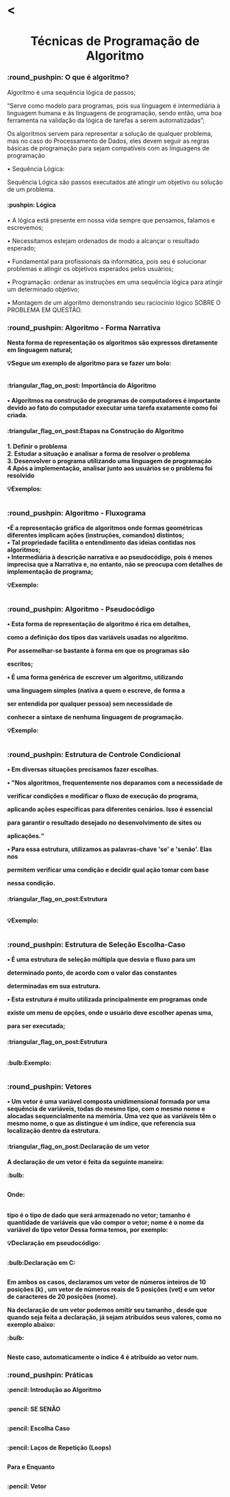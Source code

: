 # <<h1 align="center"> Técnicas de Programação de Algoritmo </h1>

<h3>:round_pushpin:	 O que é algoritmo?</h3>
<p>Algoritmo é uma sequência lógica de passos;<br>

“Serve como modelo para programas, pois sua linguagem é
intermediária à linguagem humana e às linguagens de
programação, sendo então, uma boa ferramenta na validação da
lógica de tarefas a serem automatizadas”;<br>

 Os algoritmos servem para representar a solução de qualquer problema,
mas no caso do Processamento de Dados, eles devem seguir as regras
básicas de programação para sejam compatíveis com as linguagens de
programação<br>

• Sequência Lógica:<br>

Sequência Lógica são passos executados até atingir um objetivo ou solução de um problema.<br></p>

<h4> :pushpin: Lógica</h4>
<p>• A lógica está presente em nossa vida sempre que
pensamos, falamos e escrevemos;<br>

• Necessitamos estejam ordenados de modo a alcançar o
resultado esperado;<br>

• Fundamental para profissionais da informática, pois seu é
solucionar problemas e atingir os objetivos esperados
pelos usuários;<br>

• Programação: ordenar as instruções em uma sequência
lógica para atingir um determinado objetivo;<br>

• Montagem de um algoritmo demonstrando seu raciocínio
lógico SOBRE O PROBLEMA EM QUESTÃO.<b></p>

<h3>:round_pushpin:	 Algoritmo - Forma Narrativa</h3>
<p>Nesta forma de representação os algoritmos são expressos diretamente em
linguagem natural;<br>

:bulb:Segue um exemplo de algoritmo para se fazer um bolo:<br></p>
<p><img src="https://github.com/user-attachments/assets/90af5787-6655-47fd-b440-7c1cabb7d79f" alt=""/></p>

<h4>:triangular_flag_on_post: Importância do Algoritmo</h4>

<p>• Algoritmos na construção de programas de computadores é
importante devido ao fato do computador executar uma tarefa
exatamente como foi criada.</p>

<h4>:triangular_flag_on_post:Etapas na Construção do Algoritmo</h4>
<p>1. Definir o problema<br>
2. Estudar a situação e analisar a forma de resolver o problema<br>
3. Desenvolver o programa utilizando uma linguagem de programação<br>
4 Após a implementação, analisar junto aos usuários se o problema foi resolvido<br>

:bulb:Exemplos:</p>
<p><img src="https://github.com/user-attachments/assets/e75ed7b2-cc18-4abd-afb9-461457a0a7da" alt=""/></p>

<h3>:round_pushpin:	 Algoritmo - Fluxograma</h3>
<p>•É a representação gráfica de algoritmos
onde formas geométricas diferentes
implicam ações (instruções, comandos)
distintos;<br>
• Tal propriedade facilita o entendimento
das ideias contidas nos algoritmos;<br>
• Intermediária à descrição narrativa e ao
pseudocódigo, pois é menos imprecisa
que a Narrativa e, no entanto, não se
preocupa com detalhes de
implementação de programa;<br>

:bulb:Exemplo:</p>
<p><img src="https://github.com/user-attachments/assets/df41d5f3-187e-444f-9b20-d440690653fc" alt=""/></p>

<h3>:round_pushpin:	 Algoritmo - Pseudocódigo</h3>
<p>• Esta forma de representação de algoritmo é rica em detalhes,

como a definição dos tipos das variáveis usadas no algoritmo.

Por assemelhar-se bastante à forma em que os programas são

escritos;<br>

• É uma forma genérica de escrever um algoritmo, utilizando

uma linguagem simples (nativa a quem o escreve, de forma a

ser entendida por qualquer pessoa) sem necessidade de

conhecer a sintaxe de nenhuma linguagem de programação.<br></p>

:bulb:Exemplo:</p>
<p><img src="https://github.com/user-attachments/assets/9e36d2e7-bd0b-46b7-b4a0-fb1c06776e2c" alt=""/></p>


<h3>:round_pushpin:	 Estrutura de Controle Condicional</h3>
<p>• Em diversas situações precisamos fazer escolhas.<br>

• "Nos algoritmos, frequentemente nos deparamos com a necessidade de

verificar condições e modificar o fluxo de execução do programa,

aplicando ações específicas para diferentes cenários. Isso é essencial

para garantir o resultado desejado no desenvolvimento de sites ou

aplicações.“<br>

• Para essa estrutura, utilizamos as palavras-chave 'se' e 'senão'. Elas nos

permitem verificar uma condição e decidir qual ação tomar com base

nessa condição.<br>

<h4>:triangular_flag_on_post:Estrutura</h4>
<p><img src="https://github.com/user-attachments/assets/9dbb3d2e-4acf-440c-bc2f-c7c1f63cde86" alt=""/></p>

:bulb:Exemplo:</p>
<p><img src="https://github.com/user-attachments/assets/f225800d-e20d-4595-9534-98189bb62ea0" alt=""/></p>

<h3>:round_pushpin:	 Estrutura de Seleção Escolha-Caso</h3>
<p>• É uma estrutura de seleção múltipla que desvia o fluxo para um

determinado ponto, de acordo com o valor das constantes

determinadas em sua estrutura.<br>

• Esta estrutura é muito utilizada principalmente em programas onde

existe um menu de opções, onde o usuário deve escolher apenas uma,

para ser executada;<br></p>

<h4>:triangular_flag_on_post:Estrutura</h4>
<p><img src="https://github.com/user-attachments/assets/a053b696-6e08-41ab-9861-21bad67e008d" alt=""/></p>

<p>:bulb:Exemplo:</p>
<p><img src="https://github.com/user-attachments/assets/39bed8e6-7596-4d7e-8838-be2ed51d012c" alt=""/></p>

<h3>:round_pushpin:	 Vetores</h3>
<p>• Um vetor é uma variável composta unidimensional formada por uma sequência de variáveis, todas do mesmo tipo, com o mesmo nome e alocadas sequencialmente na memória. Uma vez que as variáveis têm o mesmo nome, o que as distingue é um índice, que referencia sua localização dentro da estrutura.</p>

<h4>:triangular_flag_on_post:Declaração de um vetor</h4>
<p>A declaração de um vetor é feita da seguinte maneira:</p>

<p>:bulb:</p>
<p><img src="https://github.com/user-attachments/assets/ba38435a-70f8-48e8-adf1-09f7bd18d197" alt=""/></p>

<p>Onde:<br><br>

tipo é o tipo de dado que será armazenado no vetor;
tamanho é quantidade de variáveis que vão compor o vetor;
nome é o nome da variável do tipo vetor
Dessa forma temos, por exemplo:<br>

:bulb:Declaração em pseudocódigo:</p>
<p><img src="https://github.com/user-attachments/assets/fb3e0a7a-d757-4bcf-b50e-af1059fd0a45" alt=""/></p>

<p>:bulb:Declaração em C:</p>
<p><img src="https://github.com/user-attachments/assets/aa1f88e8-a671-442e-a38b-e9df3c2fd308" alt=""/></p>

<p>Em ambos os casos, declaramos um vetor de números inteiros de 10 posições (k) , um vetor de números reais de 5 posições (vet) e um vetor de caracteres de 20 posições (nome).<br>

Na declaração de um vetor podemos omitir seu tamanho , desde que quando seja feita a declaração, já sejam atribuídos seus valores, como no exemplo abaixo:</p>

<p>:bulb:</p>

<p><img src="https://github.com/user-attachments/assets/22da749d-b734-4717-9124-11f5a190c1de" alt=""/></p>

<p>Neste caso, automaticamente o índice 4 é atribuído ao vetor num.</p>

<h3>:round_pushpin:	 Práticas</h3>

<p>:pencil: Introdução ao Algoritmo</p>

<p><img src="https://github.com/user-attachments/assets/f7629a1e-e904-4660-aff3-85d87b766600" alt=""/></p>

<p>:pencil: SE SENÃO</p>

<p><img src="https://github.com/user-attachments/assets/b22b298e-3618-4038-af27-9db333a3f79b" alt=""/></p>

<p>:pencil: Escolha Caso</p>

<p><img src="https://github.com/user-attachments/assets/d4ceea86-8e24-444f-a589-094977d414f9" alt=""/></p>

<p>:pencil: Laços de Repetição (Loops)</p>
<p><img src="https://github.com/user-attachments/assets/6c4889b1-7efe-4aea-88b9-fcc467961a34" alt=""/></p>

<p>Para e Enquanto</p>
<p><img src="https://github.com/user-attachments/assets/ab16bf07-c6ef-48b7-b546-a249a74bee30" alt=""/></p>

<p>:pencil: Vetor</p>
<p><img src="https://github.com/user-attachments/assets/07d49021-a7ce-49f3-8ca2-9a2b63581ce1" alt=""/></p>
